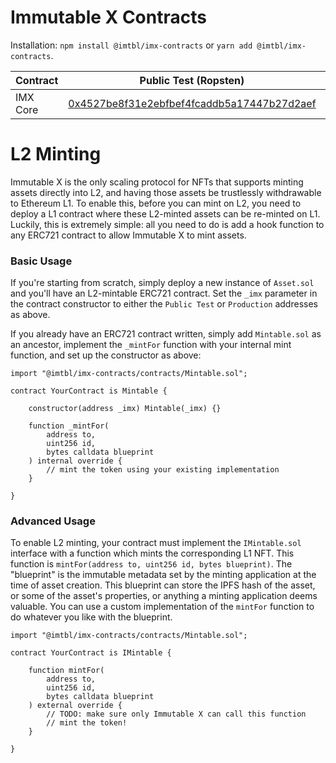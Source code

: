 
# Immutable X Contracts

Installation: `npm install @imtbl/imx-contracts` or `yarn add @imtbl/imx-contracts`.

| Contract | Public Test (Ropsten) | Production (Mainnet) |
| ------------- |----|----|
| IMX Core | [0x4527be8f31e2ebfbef4fcaddb5a17447b27d2aef](https://ropsten.etherscan.io/address/0x4527be8f31e2ebfbef4fcaddb5a17447b27d2aef) | [0x5FDCCA53617f4d2b9134B29090C87D01058e27e9](https://etherscan.io/address/0x5FDCCA53617f4d2b9134B29090C87D01058e27e9)|

# L2 Minting

Immutable X is the only scaling protocol for NFTs that supports minting assets directly into L2, and having those assets be trustlessly withdrawable to Ethereum L1. To enable this, before you can mint on L2, you need to deploy a L1 contract where these L2-minted assets can be re-minted on L1. Luckily, this is extremely simple: all you need to do is add a hook function to any ERC721 contract to allow Immutable X to mint assets. 

### Basic Usage

If you're starting from scratch, simply deploy a new instance of `Asset.sol` and you'll have an L2-mintable ERC721 contract. Set the `_imx` parameter in the contract constructor to either the `Public Test` or `Production` addresses as above.

If you already have an ERC721 contract written, simply add `Mintable.sol` as an ancestor, implement the `_mintFor` function with your internal mint function, and set up the constructor as above: 

```
import "@imtbl/imx-contracts/contracts/Mintable.sol";

contract YourContract is Mintable {

    constructor(address _imx) Mintable(_imx) {}

    function _mintFor(
        address to,
        uint256 id,
        bytes calldata blueprint
    ) internal override {
        // mint the token using your existing implementation
    }

}
```

### Advanced Usage

To enable L2 minting, your contract must implement the `IMintable.sol` interface with a function which mints the corresponding L1 NFT. This function is `mintFor(address to, uint256 id, bytes blueprint)`. The "blueprint" is the immutable metadata set by the minting application at the time of asset creation. This blueprint can store the IPFS hash of the asset, or some of the asset's properties, or anything a minting application deems valuable. You can use a custom implementation of the `mintFor` function to do whatever you like with the blueprint.

```
import "@imtbl/imx-contracts/contracts/Mintable.sol";

contract YourContract is IMintable {

    function mintFor(
        address to,
        uint256 id,
        bytes calldata blueprint
    ) external override {
        // TODO: make sure only Immutable X can call this function
        // mint the token!
    }

}
```



